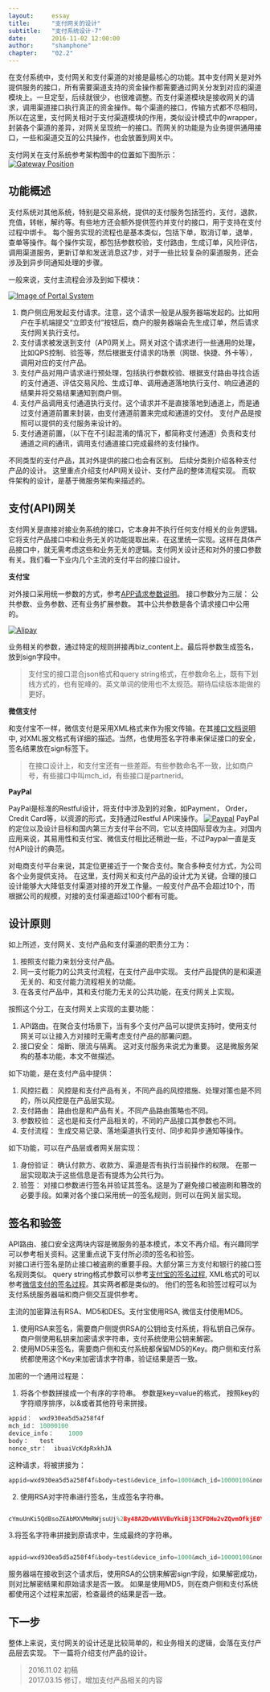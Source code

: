 ```yaml
---
layout: 	essay
title: 		"支付网关的设计"
subtitle: 	"支付系统设计-7"
date: 		2016-11-02 12:00:00
author: 	"shamphone"
chapter:	"02.2"
---
```


在支付系统中，支付网关和支付渠道的对接是最核心的功能。其中支付网关是对外提供服务的接口，所有需要渠道支持的资金操作都需要通过网关分发到对应的渠道模块上。一旦定型，后续就很少，也很难调整。而支付渠道模块是接收网关的请求，调用渠道接口执行真正的资金操作。每个渠道的接口，传输方式都不尽相同，所以在这里，支付网关相对于支付渠道模块的作用，类似设计模式中的wrapper，封装各个渠道的差异，对网关呈现统一的接口。而网关的功能是为业务提供通用接口，一些和渠道交互的公共操作，也会放置到网关中。

 支付网关在支付系统参考架构图中的位置如下图所示：  
[![Gateway Position](http://static.cocolian.org/img/in-post/gateway-pos.jpg)](http://static.cocolian.org/img/in-post/gateway-pos.jpg)

## 功能概述

支付系统对其他系统，特别是交易系统，提供的支付服务包括签约，支付，退款，充值，转帐，解约等。有些地方还会额外提供签约并支付的接口，用于支持在支付过程中绑卡。 每个服务实现的流程也是基本类似，包括下单，取消订单，退单，查单等操作。每个操作实现，都包括参数校验，支付路由，生成订单，风险评估，调用渠道服务，更新订单和发送消息这7步，对于一些比较复杂的渠道服务，还会涉及到异步同通知处理的步骤。

一般来说，支付主流程会涉及到如下模块：

[![Image of Portal System](http://static.cocolian.org/img/in-post/gateway-arch-2.jpg)](http://static.cocolian.org/img/in-post/gateway-arch-2.jpg)

1. 商户侧应用发起支付请求。注意，这个请求一般是从服务器端发起的。比如用户在手机端提交“立即支付”按钮后，商户的服务器端会先生成订单，然后请求支付网关执行支付。   
2. 支付请求被发送到支付（API)网关上。网关对这个请求进行一些通用的处理，比如QPS控制、验签等，然后根据支付请求的场景（网银、快捷、外卡等），调用对应的支付产品。   
3. 支付产品对用户请求进行预处理，包括执行参数校验、根据支付路由寻找合适的支付通道、评估交易风险、生成订单、调用通道落地执行支付、响应通道的结果并将交易结果通知到商户侧。  
4. 支付产品调用支付通道执行支付。这个请求并不是直接落地到通道上，而是通过支付通道前置来封装，由支付通道前置来完成和通道的交付。 支付产品是按照可以提供的支付服务来设计的。 
5. 支付通道前置，（以下在不引起混淆的情况下，都简称支付通道）负责和支付通道之间的通讯，调用支付通道接口完成最终的支付操作。   

不同类型的支付产品，其对外提供的接口也会有区别。 后续分类别介绍各种支付产品的设计。 这里重点介绍支付API网关设计、支付产品的整体流程实现。 而软件架构的设计，是基于微服务架构来描述的。 

## 支付(API)网关

支付网关是直接对接业务系统的接口，它本身并不执行任何支付相关的业务逻辑。它将支付产品接口中和业务无关的功能提取出来，在这里统一实现。这样在具体产品接口中，就无需考虑这些和业务无关的逻辑。支付网关设计还和对外的接口参数有关。我们看一下业内几个主流的支付平台的接口设计。

**支付宝** 

对外接口采用统一参数的方式，参考[APP请求参数说明](https://doc.open.alipay.com/docs/doc.htm?spm=a219a.7629140.0.0.8jvvbW&treeId=193&articleId=105465&docType=1)。
接口参数分为三层： 公共参数、业务参数、还有业务扩展参数。 其中公共参数是各个请求接口中公用的。 

[![Alipay](http://static.cocolian.org/img/in-post/gateway-alipay.png)](http://static.cocolian.org/img/in-post/gateway-alipay.png)

业务相关的参数，通过特定的规则拼接再biz_content上。最后将参数生成签名，放到sign字段中。 

> 支付宝的接口混合json格式和query string格式，在参数命名上，既有下划线方式的，也有驼峰的。英文单词的使用也不太规范。期待后续版本能做的更好。  

**微信支付** 

和支付宝不一样，微信支付是采用XML格式来作为报文传输。在其[接口文档说明](https://pay.weixin.qq.com/wiki/doc/api/app/app.php?chapter=4_1)中, 对XML报文格式有详细的描述。当然，也使用签名字符串来保证接口的安全，签名结果放在sign标签下。 

> 在接口设计上，和支付宝还有一些差距。有些参数命名不一致，比如商户号，有些接口中叫mch_id，有些接口是partnerid。

**PayPal**

PayPal是标准的Restful设计，将支付中涉及到的对象，如Payment， Order， Credit Card等，以资源的形式，支持通过Restful API来操作。 
[![Paypal](http://static.cocolian.org/img/in-post/gateway-paypal.jpg)](http://static.cocolian.org/img/in-post/gateway-paypal.jpg)
PayPal的定位以及设计目标和国内第三方支付平台不同，它以支持国际营收为主。对国内应用来说，其易用性和支付宝、微信支付相比还稍逊一些，不过Paypal一直是支付API设计的典范。 

对电商支付平台来说，其定位更接近于一个聚合支付。聚合多种支付方式，为公司各个业务提供支持。 在这里，支付网关和支付产品的设计尤为关键。合理的接口设计能够大大降低支付渠道对接的开发工作量。一般支付产品不会超过10个，而根据公司的规模，对接的支付渠道超过100个都有可能。

## 设计原则

如上所述，支付网关、支付产品和支付渠道的职责分工为：
1. 按照支付能力来划分支付产品。   
2. 同一支付能力的公共支付流程，在支付产品中实现。 支付产品提供的是和渠道无关的、和支付能力流程相关的功能。  
3. 在各支付产品中，其和支付能力无关的公共功能，在支付网关上实现。 

按照这个分工，在支付网关上实现的主要功能：
1. API路由。在聚合支付场景下，当有多个支付产品可以提供支持时，使用支付网关可以让接入方对接时无需考虑支付产品的部署问题。 
2. 接口安全： 熔断、限流与隔离。 这对支付服务来说尤为重要。 这是微服务架构的基本功能，本文不做描述。 

如下功能，是在支付产品中提供：
1. 风控拦截： 风控是和支付产品有关，不同产品的风控措施、处理对策也是不同的，所以风控是在产品层实现。 
2. 支付路由： 路由也是和产品有关。不同产品路由策略也不同。 
3. 参数校验： 这也是和支付产品相关的，不同的产品接口其参数也不同。 
4. 支付流程： 生成交易记录、落地渠道执行支付、同步和异步通知等操作。

如下功能，可以在产品层或者网关层实现：
1. 身份验证： 确认付款方、收款方、渠道是否有执行当前操作的权限。 在那一层实现取决于这些信息是否有提炼为公共行为。
2. 验签： 对接口参数进行签名并验证其签名。这是为了避免接口被盗刷和篡改的必要手段。如果对各个接口采用统一的签名规则，则可以在网关层实现。

## 签名和验签

API路由、接口安全这两块内容是微服务的基本模式，本文不再介绍。有兴趣同学可以参考相关资料。这里重点说下支付所必须的签名和验签。   
对接口进行签名是防止接口被盗刷的重要手段。大部分第三方支付和银行的接口签名规则类似。 query string格式参数可以参考[支付宝的签名过程](https://doc.open.alipay.com/docs/doc.htm?spm=a219a.7629140.0.0.SDgN7a&treeId=291&articleId=105971&docType=1), XML格式的可以参考[微信支付的签名过程](https://pay.weixin.qq.com/wiki/doc/api/jsapi.php?chapter=4_3)。其实两者都是类似的。 他们的签名和验签过程可以为支付系统服务器端和商户侧交互提供参考。 

主流的加密算法有RSA、MD5和DES。支付宝使用RSA, 微信支付使用MD5。 

1. 使用RSA来签名，需要商户侧提供RSA的公钥给支付系统，将私钥自己保存。商户侧使用私钥来加密请求字符串，支付系统使用公钥来解密。 
2. 使用MD5来签名，需要商户侧和支付系统都保留MD5的Key。商户侧和支付系统都使用这个Key来加密请求字符串，验证结果是否一致。 

加密的一个通用过程是：

1. 将各个参数拼接成一个有序的字符串。 参数是key=value的格式， 按照key的字符顺序排序，以&或者其他符号来拼接。 

```javascript
appid：	wxd930ea5d5a258f4f
mch_id：	10000100
device_info：	1000
body：	test
nonce_str：	ibuaiVcKdpRxkhJA
```
 这种请求，将被拼接为：

```javascript
appid=wxd930ea5d5a258f4f&body=test&device_info=1000&mch_id=10000100&nonce_str=ibuaiVcKdpRxkhJA
```

2. 使用RSA对字符串进行签名，生成签名字符串。  

```javascript 

cYmuUnKi5QdBsoZEAbMXVMmRWjsuUj%2By48A2DvWAVVBuYkiBj13CFDHu2vZQvmOfkjE0YqCUQE04kqm9Xg3tIX8tPeIGIFtsIyp%2FM45w1ZsDOiduBbduGtRo1XRsvAyVAv2hCrBLLrDI5Vi7uZZ66Lo5J0PpUUWwyQGt0M4cj8g%3D

```

3.将签名字符串拼接到原请求中，生成最终的字符串。

```javascript 

appid=wxd930ea5d5a258f4f&body=test&device_info=1000&mch_id=10000100&nonce_str=ibuaiVcKdpRxkhJA&sign=cYmuUnKi5QdBsoZEAbMXVMmRWjsuUj%2By48A2DvWAVVBuYkiBj13CFDHu2vZQvmOfkjE0YqCUQE04kqm9Xg3tIX8tPeIGIFtsIyp%2FM45w1ZsDOiduBbduGtRo1XRsvAyVAv2hCrBLLrDI5Vi7uZZ66Lo5J0PpUUWwyQGt0M4cj8g%3D

```

服务器端在接收到这个请求后，使用RSA的公钥来解密sign字段，如果解密成功，则对比解密结果和原始请求是否一致。 如果是使用MD5，则在商户侧和支付系统都使用这个过程来加密，检查最终的结果是否一致。 

## 下一步

整体上来说，支付网关的设计还是比较简单的，和业务相关的逻辑，会落在支付产品层去实现。 下一篇将介绍支付产品的设计。 

> 2016.11.02 初稿  
> 2017.03.15 修订，增加支付产品相关的内容
